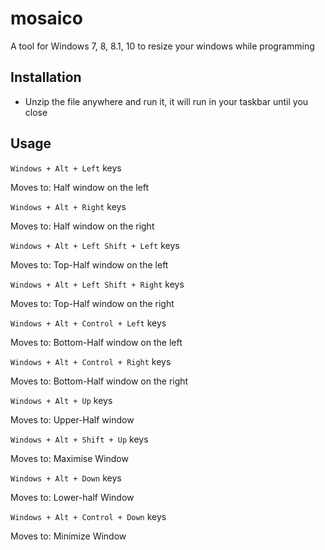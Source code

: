 # mosaico
A tool for Windows 7, 8, 8.1, 10 to resize your windows while programming

## Installation
- Unzip the file anywhere and run it, it will run in your taskbar until you close

## Usage

`Windows + Alt + Left` keys

Moves to: Half window on the left

`Windows + Alt + Right` keys

Moves to: Half window on the right

`Windows + Alt + Left Shift + Left` keys

Moves to: Top-Half window on the left

`Windows + Alt + Left Shift + Right` keys

Moves to: Top-Half window on the right

`Windows + Alt + Control + Left` keys

Moves to: Bottom-Half window on the left

`Windows + Alt + Control + Right` keys

Moves to: Bottom-Half window on the right

`Windows + Alt + Up` keys

Moves to: Upper-Half window

`Windows + Alt + Shift + Up` keys

Moves to: Maximise Window

`Windows + Alt + Down` keys

Moves to: Lower-half Window

`Windows + Alt + Control + Down` keys

Moves to: Minimize Window
